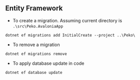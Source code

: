 ﻿## Entity Framework

- To create a migration. Assuming current directory is `.\src\Peko.AvaloniaApp`

```shell
dotnet ef migrations add InitialCreate --project ..\Peko\
```

- To remove a migration
```shell
dotnet ef migrations remove
```

- To apply database update in code 
```shell
dotnet ef database update
```

